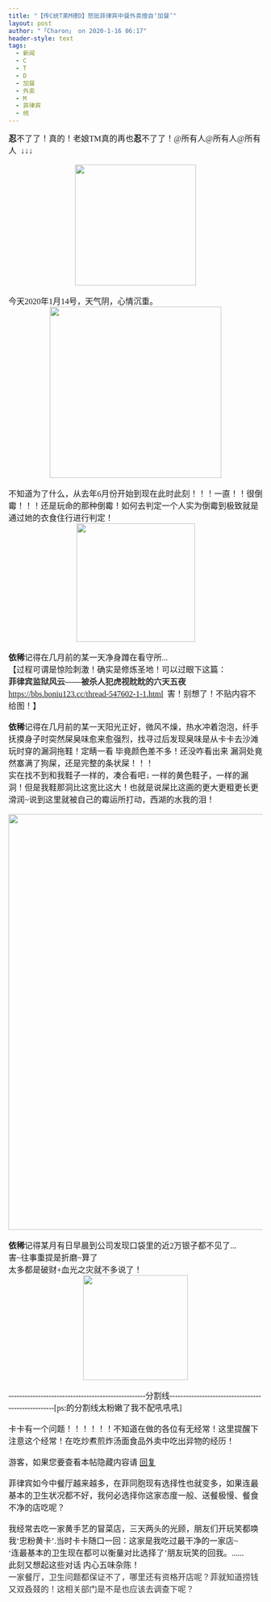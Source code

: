 ```yaml
---
title: "【传C统T美M德D】怒批菲律宾中餐外卖擅自‘加餐’"
layout: post
author: "「Charon」 on 2020-1-16 06:17"
header-style: text
tags:
  - 新闻
  - C
  - T
  - D
  - 加餐
  - 外卖
  - M
  - 菲律宾
  - 统
---
```


<head>
 <script type="text/javascript">replyreload += ',' + 5981942;</script>
</head>
<body>
 <font face="微软雅黑"><font size="3"><strong>忍</strong>不了了！真的！老娘TM真的再也<strong>忍</strong>不了了！@所有人@所有人@所有人&nbsp;&nbsp;↓↓↓</font></font>
 <font face="微软雅黑"><font size="3"><br> </font></font>
 <br> 
 <div align="center"> 
  <ignore_js_op> 
   <img aid="1327103" src="https://bbs.boniu123.cc/data/attachment/forum/202001/14/132140vxgzdsezexx5g1e1.jpg" zoomfile="data/attachment/forum/202001/14/132140vxgzdsezexx5g1e1.jpg" file="data/attachment/forum/202001/14/132140vxgzdsezexx5g1e1.jpg" width="240" inpost="1"> 
   <div class="tip tip_4 aimg_tip" id="aimg_1327103_menu" style="position: absolute; display: none" disautofocus="true"> 
    <div class="xs0"> 
     <p><strong>TIM截图20200113110740.jpg</strong> <em class="xg1">(15.67 KB, 下载次数: 0)</em></p> 
     <p> <a href="forum.php?mod=attachment&amp;aid=MTMyNzEwM3w5N2I5ZGQ5MXwxNTc5MTMyMTY1fDB8NTUxNTAy&amp;nothumb=yes" target="_blank">下载附件</a> &nbsp;<a href="javascript:;" onclick="showWindow(this.id, this.getAttribute('url'), 'get', 0);" id="savephoto_1327103" url="home.php?mod=spacecp&amp;ac=album&amp;op=saveforumphoto&amp;aid=1327103&amp;handlekey=savephoto_1327103">保存到相册</a> </p> 
     <p class="xg1 y"><span title="2020-1-14 13:21">前天&nbsp;13:21</span> 上传</p> 
    </div> 
    <div class="tip_horn"></div> 
   </div> 
  </ignore_js_op> 
 </div>
 <font face="微软雅黑"><font size="3"><br> 今天2020年1月14号，天气阴，心情沉重。<br> 
   <div align="center"> 
    <ignore_js_op> 
     <img aid="1327150" src="https://bbs.boniu123.cc/data/attachment/forum/202001/14/160924tzw7h0nwnhiix27s.jpg" zoomfile="data/attachment/forum/202001/14/160924tzw7h0nwnhiix27s.jpg" file="data/attachment/forum/202001/14/160924tzw7h0nwnhiix27s.jpg" width="340" inpost="1"> 
     <div class="tip tip_4 aimg_tip" id="aimg_1327150_menu" style="position: absolute; display: none" disautofocus="true"> 
      <div class="xs0"> 
       <p><strong>TIM截图20200114144221.jpg</strong> <em class="xg1">(17.21 KB, 下载次数: 0)</em></p> 
       <p> <a href="forum.php?mod=attachment&amp;aid=MTMyNzE1MHwwNjdlM2NlZHwxNTc5MTMyMTY1fDB8NTUxNTAy&amp;nothumb=yes" target="_blank">下载附件</a> &nbsp;<a href="javascript:;" onclick="showWindow(this.id, this.getAttribute('url'), 'get', 0);" id="savephoto_1327150" url="home.php?mod=spacecp&amp;ac=album&amp;op=saveforumphoto&amp;aid=1327150&amp;handlekey=savephoto_1327150">保存到相册</a> </p> 
       <p class="xg1 y"><span title="2020-1-14 16:09">前天&nbsp;16:09</span> 上传</p> 
      </div> 
      <div class="tip_horn"></div> 
     </div> 
    </ignore_js_op> 
   </div></font></font>
 <font face="微软雅黑"><font size="3"><br> 不知道为了什么，从去年6月份开始到现在此时此刻！！！一直！！很倒霉！！！还是玩命的那种倒霉！如何去判定一个人实为倒霉到极致就是通过她的衣食住行进行判定！<br> 
   <div align="center"> 
    <ignore_js_op> 
     <img aid="1327108" src="https://bbs.boniu123.cc/data/attachment/forum/202001/14/134023lzx3zss7muunutuj.jpg" zoomfile="data/attachment/forum/202001/14/134023lzx3zss7muunutuj.jpg" file="data/attachment/forum/202001/14/134023lzx3zss7muunutuj.jpg" width="235" inpost="1"> 
     <div class="tip tip_4 aimg_tip" id="aimg_1327108_menu" style="position: absolute; display: none" disautofocus="true"> 
      <div class="xs0"> 
       <p><strong>TIM截图20200113110740.jpg</strong> <em class="xg1">(14.38 KB, 下载次数: 0)</em></p> 
       <p> <a href="forum.php?mod=attachment&amp;aid=MTMyNzEwOHwwNmYyODliMXwxNTc5MTMyMTY1fDB8NTUxNTAy&amp;nothumb=yes" target="_blank">下载附件</a> &nbsp;<a href="javascript:;" onclick="showWindow(this.id, this.getAttribute('url'), 'get', 0);" id="savephoto_1327108" url="home.php?mod=spacecp&amp;ac=album&amp;op=saveforumphoto&amp;aid=1327108&amp;handlekey=savephoto_1327108">保存到相册</a> </p> 
       <p class="xg1 y"><span title="2020-1-14 13:40">前天&nbsp;13:40</span> 上传</p> 
      </div> 
      <div class="tip_horn"></div> 
     </div> 
    </ignore_js_op> 
   </div><br> <strong>依稀</strong>记得在几月前的某一天净身蹲在看守所...<br> 【过程可谓是惊险刺激！确实是修炼圣地！可以过眼下这篇：<br> <strong><font color="#333333">菲律宾监狱风云——被杀人犯虎视眈眈的六天五夜</font></strong><br> <a href="https://bbs.boniu123.cc/thread-547602-1-1.html" target="_blank">https://bbs.boniu123.cc/thread-547602-1-1.html</a>&nbsp;&nbsp;害！别想了！不贴内容不给图！】<br> <br> <strong>依稀</strong>记得在几月前的某一天阳光正好，微风不燥，热水冲着泡泡，纤手抚摸身子时突然屎臭味愈来愈强烈，找寻过后发现臭味是从卡卡去沙滩玩时穿的漏洞拖鞋！定睛一看 毕竟颜色差不多！还没咋看出来 漏洞处竟然塞满了狗屎，还是完整的条状屎！！！<br> 实在找不到和我鞋子一样的，凑合看吧↓ 一样的黄色鞋子，一样的漏洞！但是我鞋那洞比这宽比这大！也就是说屎比这画的更大更粗更长更滑润~说到这里就被自己的霉运所打动，西湖的水我的泪！<br> <br> 
   <div align="center"> 
    <ignore_js_op> 
     <img aid="1327107" src="https://bbs.boniu123.cc/data/attachment/forum/202001/14/133343p37vmv4b11kk1brv.jpg" zoomfile="data/attachment/forum/202001/14/133343p37vmv4b11kk1brv.jpg" file="data/attachment/forum/202001/14/133343p37vmv4b11kk1brv.jpg" width="825" inpost="1"> 
     <div class="tip tip_4 aimg_tip" id="aimg_1327107_menu" style="position: absolute; display: none" disautofocus="true"> 
      <div class="xs0"> 
       <p><strong>TIM截图20200113110740.jpg</strong> <em class="xg1">(124.42 KB, 下载次数: 0)</em></p> 
       <p> <a href="forum.php?mod=attachment&amp;aid=MTMyNzEwN3wwNzQzOWQ5MHwxNTc5MTMyMTY1fDB8NTUxNTAy&amp;nothumb=yes" target="_blank">下载附件</a> &nbsp;<a href="javascript:;" onclick="showWindow(this.id, this.getAttribute('url'), 'get', 0);" id="savephoto_1327107" url="home.php?mod=spacecp&amp;ac=album&amp;op=saveforumphoto&amp;aid=1327107&amp;handlekey=savephoto_1327107">保存到相册</a> </p> 
       <p class="xg1 y"><span title="2020-1-14 13:33">前天&nbsp;13:33</span> 上传</p> 
      </div> 
      <div class="tip_horn"></div> 
     </div> 
    </ignore_js_op> 
   </div><br> <strong>依稀</strong>记得某月有日早晨到公司发现口袋里的近2万银子都不见了...<br> 害~往事重提是折磨~算了 <br> 太多都是破财+血光之灾就不多说了！ <br> 
   <div align="center"> 
    <ignore_js_op> 
     <img aid="1327136" src="https://bbs.boniu123.cc/data/attachment/forum/202001/14/150024lzf8tphfessb8hv6.jpg" zoomfile="data/attachment/forum/202001/14/150024lzf8tphfessb8hv6.jpg" file="data/attachment/forum/202001/14/150024lzf8tphfessb8hv6.jpg" width="208" inpost="1"> 
     <div class="tip tip_4 aimg_tip" id="aimg_1327136_menu" style="position: absolute; display: none" disautofocus="true"> 
      <div class="xs0"> 
       <p><strong>TIM截图20200113110740.jpg</strong> <em class="xg1">(14.9 KB, 下载次数: 0)</em></p> 
       <p> <a href="forum.php?mod=attachment&amp;aid=MTMyNzEzNnwwMjg4YWQ3MHwxNTc5MTMyMTY1fDB8NTUxNTAy&amp;nothumb=yes" target="_blank">下载附件</a> &nbsp;<a href="javascript:;" onclick="showWindow(this.id, this.getAttribute('url'), 'get', 0);" id="savephoto_1327136" url="home.php?mod=spacecp&amp;ac=album&amp;op=saveforumphoto&amp;aid=1327136&amp;handlekey=savephoto_1327136">保存到相册</a> </p> 
       <p class="xg1 y"><span title="2020-1-14 15:00">前天&nbsp;15:00</span> 上传</p> 
      </div> 
      <div class="tip_horn"></div> 
     </div> 
    </ignore_js_op> 
   </div><br> ---------------------------------------------------分割线---------------------------------------------------[ps:的分割线太粉嫩了我不配吼吼吼]<br> <br> 卡卡有一个问题！！！！！！不知道在做的各位有无经常！这里提醒下注意这个经常！在吃炒煮煎炸汤面食品外卖中吃出异物的经历！<br> <br> 
   <div class="locked">
     游客，如果您要查看本帖隐藏内容请 
    <a href="forum.php?mod=post&amp;action=reply&amp;fid=2&amp;tid=551502" onclick="showWindow('reply', this.href)">回复</a> 
   </div><br> 菲律宾如今中餐厅越来越多，在菲同胞现有选择性也就变多，如果连最基本的卫生状况都不好，我何必选择你这家态度一般、送餐极慢、餐食不净的店吃呢？ <br> <br> 我经常去吃一家黄手艺的冒菜店，三天两头的光顾，朋友们开玩笑都唤我‘忠粉黄卡’.当时卡卡随口一回：这家是我吃过最干净的一家店~<br> ‘连最基本的卫生现在都可以衡量对比选择了’朋友玩笑的回我。......<br> 此刻又想起这些对话 内心五味杂陈！ <br> <font color="#333333">一家餐厅，卫生问题都保证不了，哪里还有资格开店呢？菲就知道捞钱</font><font color="#333333">又双叒叕的！这</font><font color="#333333">相关部门是不是也应该去调查下呢？</font><br> </font></font>
 <br>
</body>



